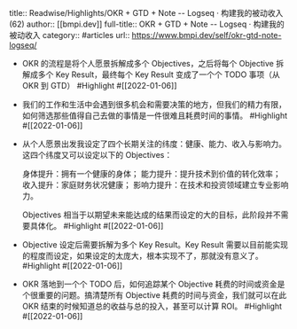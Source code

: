 title:: Readwise/Highlights/OKR + GTD + Note -- Logseq · 构建我的被动收入 (62)
author:: [[bmpi.dev]]
full-title:: OKR + GTD + Note -- Logseq · 构建我的被动收入
category:: #articles
url:: https://www.bmpi.dev/self/okr-gtd-note-logseq/

- OKR 的流程是将个人愿景拆解成多个 Objectives，之后将每个 Objective 拆解成多个 Key Result，最终每个 Key Result 变成了一个个 TODO 事项（从 OKR 到 GTD） #Highlight #[[2022-01-06]]
- 我们的工作和生活中会遇到很多机会和需要决策的地方，但我们的精力有限，如何筛选那些值得自己去做的事情是一件很难且耗费时间的事情。 #Highlight #[[2022-01-06]]
- 从个人愿景出发我设定了四个长期关注的纬度：健康、能力、收入与影响力。这四个纬度又可以设定以下的 Objectives：
  
  身体提升：拥有一个健康的身体；
  能力提升：提升技术到价值的转化效率；
  收入提升：家庭财务状况健康；
  影响力提升：在技术和投资领域建立专业影响力。
  
  Objectives 相当于以期望未来能达成的结果而设定的大的目标，此阶段并不需要具体化。 #Highlight #[[2022-01-06]]
- Objective 设定后需要拆解为多个 Key Result。Key Result 需要以目前能实现的程度而设定，如果设定的太庞大，根本实现不了，那就没有意义了。 #Highlight #[[2022-01-06]]
- OKR 落地到一个个 TODO 后，如何追踪某个 Objective 耗费的时间或资金是个很重要的问题。搞清楚所有 Objective 耗费的时间与资金，我们就可以在此 OKR 结束的时候知道总的收益与总的投入，甚至可以计算 ROI。 #Highlight #[[2022-01-06]]